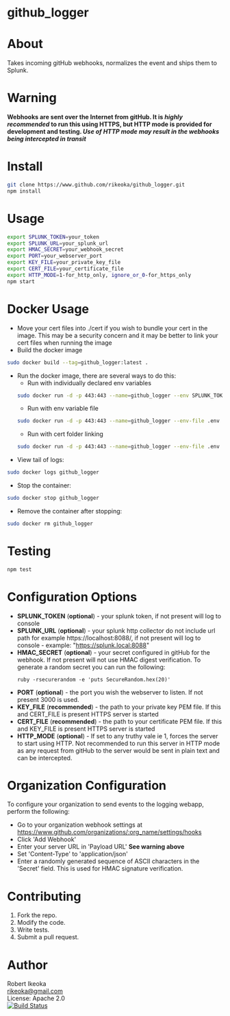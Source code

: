 # github_logger

About
=====
Takes incoming gitHub webhooks, normalizes the event and ships them to Splunk.  

Warning
=======
**Webhooks are sent over the Internet from gitHub.  It is _highly recommended_ to run this using HTTPS, but HTTP mode is 
provided for development and testing.  _Use of HTTP mode may result in the webhooks being intercepted in transit_**

Install
=======

```Bash
git clone https://www.github.com/rikeoka/github_logger.git
npm install
```

Usage
=====

```Bash
export SPLUNK_TOKEN=your_token
export SPLUNK_URL=your_splunk_url
export HMAC_SECRET=your_webhook_secret
export PORT=your_webserver_port
export KEY_FILE=your_private_key_file
export CERT_FILE=your_certificate_file
export HTTP_MODE=1-for_http_only, ignore_or_0-for_https_only
npm start

```

Docker Usage
============

* Move your cert files into ./cert if you wish to bundle your cert in the image.  This may be a security concern
and it may be better to link your cert files when running the image
* Build the docker image
```Bash
sudo docker build --tag=github_logger:latest .
```
* Run the docker image, there are several ways to do this:
    * Run with individually declared env variables
    ```Bash
    sudo docker run -d -p 443:443 --name=github_logger --env SPLUNK_TOKEN=token --env SPLUNK_URL=url github_logger:latest 
    ```
    * Run with env variable file
    ```Bash 
    sudo docker run -d -p 443:443 --name=github_logger --env-file .env github_logger:latest 
    ```
    * Run with cert folder linking
    ```Bash 
    sudo docker run -d -p 443:443 --name=github_logger --env-file .env -v $HOME/cert:/cert github_logger:latest
    ```
* View tail of logs:
```Bash
sudo docker logs github_logger
```
* Stop the container:
```Bash
sudo docker stop github_logger
```
* Remove the container after stopping:
```Bash
sudo docker rm github_logger
```

Testing
=======

```Bash
npm test
```

Configuration Options
=====================

* **SPLUNK_TOKEN** (**optional**) - your splunk token, if not present will log to console
* **SPLUNK_URL** (**optional**) - your splunk http collector do not include url path for example https://localhost:8088/,
if not present will log to console - example: "https://splunk.local:8088"
* **HMAC_SECRET** (**optional**) - your secret configured in gitHub for the webhook.  If not present
will not use HMAC digest verification.  To generate a random secret you can run the following:
    ```Code 
    ruby -rsecurerandom -e 'puts SecureRandom.hex(20)' 
    ```
* **PORT** (**optional**) - the port you wish the webserver to listen.  If not present 3000 is used.
* **KEY_FILE** (**recommended**) - the path to your private key PEM file.  If this and CERT_FILE is present HTTPS server
is started
* **CERT_FILE** (**recommended**) - the path to your certificate PEM file.  If this and KEY_FILE is present HTTPS server
is started
* **HTTP_MODE** (**optional**) - If set to any truthy vale ie 1, forces the server to start using HTTP.  Not recommended
to run this server in HTTP mode as any request from gitHub to the server would be sent in plain text and can be 
intercepted.

Organization Configuration
==========================

To configure your organization to send events to the logging webapp, perform the following:
* Go to your organization webhook settings at https://www.github.com/organizations/:org_name/settings/hooks
* Click 'Add Webhook'
* Enter your server URL in 'Payload URL' **See warning above**
* Set 'Content-Type' to 'application/json'
* Enter a randomly generated sequence of ASCII characters in the 'Secret' field.  This is used for HMAC signature
verification.


Contributing
============

1. Fork the repo.
2. Modify the code.
3. Write tests.
4. Submit a pull request.


Author
======
Robert Ikeoka<br/>
rikeoka@gmail.com<br/>
License: Apache 2.0<br/>
[![Build Status](https://travis-ci.org/rikeoka/github_logger.png)](https://travis-ci.org/rikeoka/github_logger)
